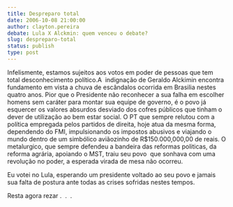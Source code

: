 ```yaml
---
title: Despreparo total
date: 2006-10-08 21:00:00
author: clayton.pereira
debate: Lula X Alckmin: quem venceu o debate?
slug: despreparo-total
status: publish 
type: post
---
```


Infelismente, estamos sujeitos aos votos em poder de pessoas que tem total desconhecimento político.A  indignação de Geraldo Alckimin encontra fundamento em vista a chuva de escândalos ocorrida em Brasilia nestes quatro anos. Pior que o Presidente não reconhecer a sua falha em escolher homens sem caráter para montar sua equipe de governo, é o povo já esquercer os valores absurdos desviado dos cofres públicos que tinham o dever de utilização ao bem estar social. O PT que sempre relutou com a política empregada pelos partidos de direita, hoje atua da mesma forma, dependendo do FMI, impulsionando os impostos abusivos e viajando o mundo dentro de um simbólico aviãozinho de R$150.000,000,00 de reais. O metalurgico, que sempre defendeu a bandeira das reformas politicas, da reforma agrária, apoiando o MST, traiu seu povo  que sonhava com uma revolução no poder, a esperada virada de mesa não ocorreu.


Eu votei no Lula, esperando um presidente voltado ao seu povo e jamais sua falta de postura ante todas as crises sofridas nestes tempos.


Resta agora rezar .  .  . 


